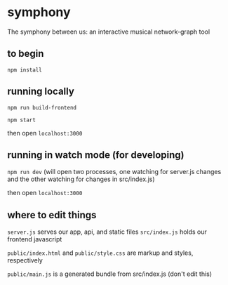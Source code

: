 # symphony
The symphony between us: an interactive musical network-graph tool


## to begin
`npm install`

## running locally
`npm run build-frontend`

`npm start`

then open `localhost:3000`

## running in watch mode (for developing)
`npm run dev` (will open two processes, one watching for server.js changes and the other watching for changes in src/index.js)

then open `localhost:3000`

## where to edit things
`server.js` serves our app, api, and static files
`src/index.js` holds our frontend javascript

`public/index.html` and `public/style.css` are markup and styles, respectively


`public/main.js` is a generated bundle from src/index.js (don't edit this)

